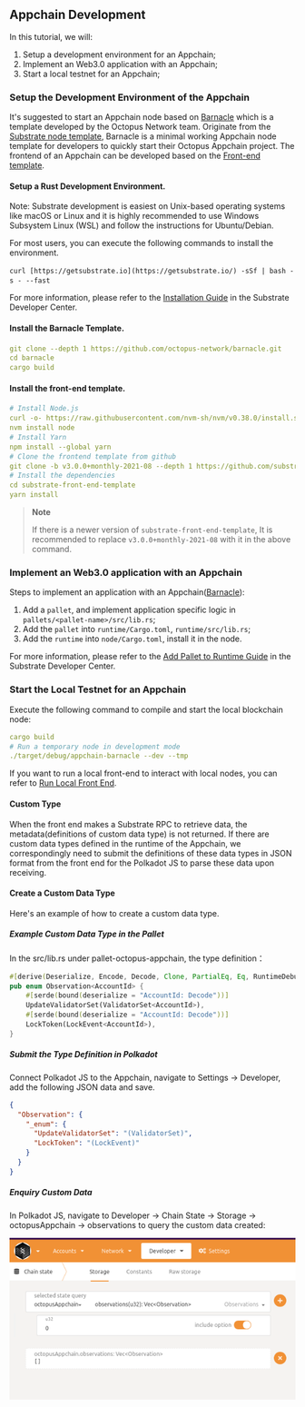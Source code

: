 ## Appchain Development

In this tutorial, we will:

1. Setup a development environment for an Appchain;
2. Implement an Web3.0 application with an Appchain;
3. Start a local testnet for an Appchain;

### Setup the Development Environment of the Appchain

It's suggested to start an Appchain node based on [Barnacle](https://github.com/octopus-network/barnacle) which is a template developed by the Octopus Network team. Originate from the [Substrate node template](https://github.com/substrate-developer-hub/substrate-node-template), Barnacle is a minimal working Appchain node template for developers to quickly start their Octopus Appchain project. The frontend of an Appchain can be developed based on the [Front-end template](https://github.com/substrate-developer-hub/substrate-front-end-template).

#### Setup a Rust Development Environment.

Note: Substrate development is easiest on Unix-based operating systems like macOS or Linux and it is highly recommended to use Windows Subsystem Linux (WSL) and follow the instructions for Ubuntu/Debian.

For most users, you can execute the following commands to install the environment.

`curl [https://getsubstrate.io](https://getsubstrate.io/) -sSf | bash -s - --fast`

For more information, please refer to the [Installation Guide](https://substrate.dev/docs/en/knowledgebase/getting-started/) in the Substrate Developer Center.

#### Install the Barnacle Template.

```yaml
git clone --depth 1 https://github.com/octopus-network/barnacle.git
cd barnacle
cargo build
```

#### Install the front-end template.

```yaml
# Install Node.js
curl -o- https://raw.githubusercontent.com/nvm-sh/nvm/v0.38.0/install.sh | bash
nvm install node
# Install Yarn
npm install --global yarn
# Clone the frontend template from github
git clone -b v3.0.0+monthly-2021-08 --depth 1 https://github.com/substrate-developer-hub/substrate-front-end-template
# Install the dependencies
cd substrate-front-end-template
yarn install
```

> **Note**
>
> If there is a newer version of `substrate-front-end-template`, It is recommended to replace `v3.0.0+monthly-2021-08` with it in the above command.

### Implement an Web3.0 application with an Appchain

Steps to implement an application with an Appchain([Barnacle](https://github.com/octopus-network/barnacle)):

1. Add a `pallet`, and implement application specific logic in `pallets/<pallet-name>/src/lib.rs`;
2. Add the `pallet` into `runtime/Cargo.toml`, `runtime/src/lib.rs`;
3. Add the `runtime` into `node/Cargo.toml`, install it in the node.

For more information, please refer to the [Add Pallet to Runtime Guide](https://substrate.dev/docs/en/tutorials/add-a-pallet/) in the Substrate Developer Center.

### Start the Local Testnet for an Appchain

Execute the following command to compile and start the local blockchain node:

```yaml
cargo build
# Run a temporary node in development mode
./target/debug/appchain-barnacle --dev --tmp
```

If you want to run a local front-end to interact with local nodes, you can refer to [Run Local Front End](https://substrate.dev/docs/en/tutorials/create-your-first-substrate-chain/interact#start-the-front-end-template).

#### Custom Type

When the front end makes a Substrate RPC to retrieve data, the metadata(definitions of custom data type) is not returned. If there are custom data types defined in the runtime of the Appchain, we correspondingly need to submit the definitions of these data types in JSON format from the front end for the Polkadot JS to parse these data upon receiving.

#### Create a Custom Data Type
Here's an example of how to create a custom data type.
##### Example Custom Data Type in the Pallet
In the src/lib.rs under pallet-octopus-appchain, the type definition：
```rust
#[derive(Deserialize, Encode, Decode, Clone, PartialEq, Eq, RuntimeDebug)]
pub enum Observation<AccountId> {
	#[serde(bound(deserialize = "AccountId: Decode"))]
	UpdateValidatorSet(ValidatorSet<AccountId>),
	#[serde(bound(deserialize = "AccountId: Decode"))]
	LockToken(LockEvent<AccountId>),
}
```

##### Submit the Type Definition in Polkadot
Connect Polkadot JS to the Appchain, navigate to Settings -> Developer, add the following JSON data and save.
```json
{
  "Observation": {
    "_enum": {
      "UpdateValidatorSet": "(ValidatorSet)",
      "LockToken": "(LockEvent)"
    }
  }
}
```

##### Enquiry Custom Data
In Polkadot JS, navigate to Developer -> Chain State -> Storage -> octopusAppchain -> observations to query the custom data created:

![EnquiryCustomData](../guides/query_customized_type.png)
